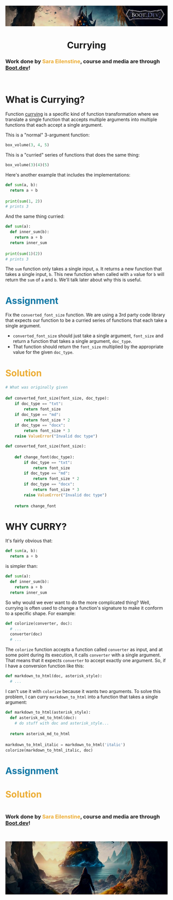 ![alt text](img/image-3.png)

# <div align="center">Currying</div>

### Work done by <span style="color:#ECAD35">Sara Eilenstine</span>, course and media are through <a href="https://www.boot.dev/">Boot.dev</a>!

<br>

# What is Currying?

Function <a href="https://en.wikipedia.org/wiki/Currying">currying</a> is a specific kind of function transformation where we translate a single function that accepts multiple arguments into multiple functions that each accept a single argument.

This is a "normal" 3-argument function:

```python
box_volume(3, 4, 5)
```

This is a "curried" series of functions that does the same thing:

```python
box_volume(3)(4)(5)
```

Here's another example that includes the implementations:

```python
def sum(a, b):
  return a + b

print(sum(1, 2))
# prints 3
```

And the same thing curried:

```python
def sum(a):
  def inner_sum(b):
    return a + b
  return inner_sum

print(sum(1)(2))
# prints 3
```

The `sum` function only takes a single input, `a`. It returns a new function that takes a single input, `b`. This new function when called with `a` value for `b` will return the `sum` of `a` and `b`. We'll talk later about why this is useful.

# <span style="color:#0F77A5"><strong>Assignment</strong></span>

Fix the `converted_font_size` function. We are using a 3rd party code library that expects our function to be a curried series of functions that each take a single argument.

- `converted_font_size` should just take a single argument, `font_size` and return a function that takes a single argument, `doc_type`.
- That function should return the `font_size` multiplied by the appropriate value for the given `doc_type`.

# <span style="color:#ECAD35">Solution</span>

```python
# What was originally given

def converted_font_size(font_size, doc_type):
    if doc_type == "txt":
        return font_size
    if doc_type == "md":
        return font_size * 2
    if doc_type == "docx":
        return font_size * 3
    raise ValueError("Invalid doc type")
```

```python
def converted_font_size(font_size):

    def change_font(doc_type):
        if doc_type == "txt":
            return font_size
        if doc_type == "md":
            return font_size * 2
        if doc_type == "docx":
            return font_size * 3
        raise ValueError("Invalid doc type")

    return change_font
```

# WHY CURRY?

It's fairly obvious that:

```python
def sum(a, b):
  return a + b
```

is simpler than:

```python
def sum(a):
  def inner_sum(b):
    return a + b
  return inner_sum
```

So why would we ever want to do the more complicated thing? Well, currying is often used to change a function's signature to make it conform to a specific shape. For example:

```python
def colorize(converter, doc):
  # ...
  converter(doc)
  # ...
```

The `colorize` function accepts a function called `converter` as input, and at some point during its execution, it calls `converter` with a single argument. That means that it expects `converter` to accept exactly one argument. So, if I have a conversion function like this:

```python
def markdown_to_html(doc, asterisk_style):
  # ...
```

I can't use it with `colorize` because it wants two arguments. To solve this problem, I can curry `markdown_to_html` into a function that takes a single argument:

```python
def markdown_to_html(asterisk_style):
  def asterisk_md_to_html(doc):
    # do stuff with doc and asterisk_style...

  return asterisk_md_to_html

markdown_to_html_italic = markdown_to_html('italic')
colorize(markdown_to_html_italic, doc)
```

# <span style="color:#0F77A5"><strong>Assignment</strong></span>

# <span style="color:#ECAD35">Solution</span>

```python

```

### Work done by <span style="color:#ECAD35">Sara Eilenstine</span>, course and media are through <a href="https://www.boot.dev/">Boot.dev</a>!

<br>

![alt text](img/image-4.png)
